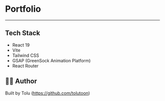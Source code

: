 # Portfolio

---

## Tech Stack
- React 19  
- Vite  
- Tailwind CSS  
- GSAP (GreenSock Animation Platform)  
- React Router  


## 👩‍💻 Author
Built by Tolu (https://github.com/tolutoon)  
